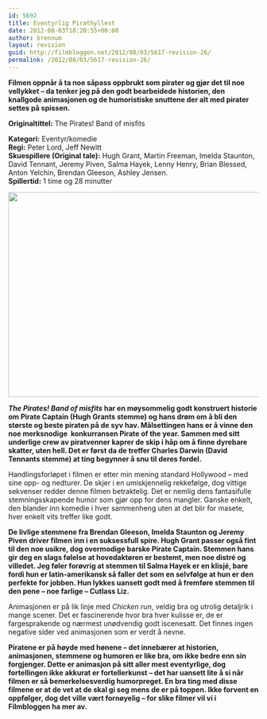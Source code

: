 ```yaml
---
id: 5692
title: Eventyrlig Pirathyllest
date: 2012-08-03T18:20:55+00:00
author: brennum
layout: revision
guid: http://filmbloggen.net/2012/08/03/5617-revision-26/
permalink: /2012/08/03/5617-revision-26/
---
```

**Filmen oppnår å ta noe såpass oppbrukt som pirater og gjør det til noe vellykket &#8211; da tenker jeg på den godt bearbeidede historien, den knallgode animasjonen og de humoristiske snuttene der alt med pirater settes på spissen.**

**<!--more-->Originaltittel:** The Pirates! Band of misfits

  
**Kategori:** Eventyr/komedie  
**Regi:** Peter Lord, Jeff Newitt  
**Skuespillere (Original tale):** Hugh Grant, Martin Freeman, Imelda Staunton, David Tennant, Jeremy Piven, Salma Hayek, Lenny Henry, Brian Blessed, Anton Yelchin, Brendan Gleeson, Ashley Jensen.  
**Spillertid:** 1 time og 28 minutter

<a href="http://filmbloggen.net/2012/08/03/eventyrlig-pirathyllest/pirates-band-misfits-picture01/" rel="attachment wp-att-5645"><img class="alignnone size-large wp-image-5645" src="http://filmbloggen.net/wp-content/uploads//2012/08/pirates-band-misfits-picture01-620x412.jpg" alt="" width="620" height="412" /></a>

**_The Pirates! Band of misfits_ har en møysommelig godt konstruert historie om Pirate Captain (Hugh Grants stemme) og hans drøm om å bli den største og beste piraten på de syv hav. Målsettingen hans er å vinne den noe merksnodige  konkurransen Pirate of the year. Sammen med sitt underlige crew av piratvenner kaprer de skip i håp om å finne dyrebare skatter, uten hell. Det er først da de treffer Charles Darwin (David Tennants stemme) at ting begynner å snu til deres fordel.**

Handlingsforløpet i filmen er etter min mening standard Hollywood &#8211; med sine opp- og nedturer. De skjer i en umiskjennelig rekkefølge, dog vittige sekvenser redder denne filmen betraktelig. Det er nemlig dens fantasifulle stemningsskapende humor som gjør opp for dens mangler. Ganske enkelt, den blander inn komedie i hver sammenheng uten at det blir for masete, hver enkelt vits treffer like godt.

**De livlige stemmene fra Brendan Gleeson, Imelda Staunton og Jeremy Piven driver filmen inn i en suksessfull spire. Hugh Grant passer også fint til den noe usikre, dog overmodige barske Pirate Captain. Stemmen hans gir deg en slags følelse at hovedaktøren er bestemt, men noe distré og villedet. Jeg føler forøvrig at stemmen til Salma Hayek er en klisjé, bare fordi hun er latin-amerikansk så faller det som en selvfølge at hun er den perfekte for jobben. Hun lykkes uansett godt med å fremføre stemmen til den pene &#8211; noe farlige &#8211; Cutlass Liz.**

Animasjonen er på lik linje med _Chicken run_, veldig bra og utrolig detaljrik i mange scener. Det er fascinerende hvor bra hver kulisse er, de er fargesprakende og nærmest unødvendig godt iscenesatt. Det finnes ingen negative sider ved animasjonen som er verdt å nevne.

**Piratene er på høyde med hønene &#8211; det innebærer at historien, animasjonen, stemmene og humoren er like bra, om ikke bedre enn sin forgjenger. Dette er animasjon på sitt aller mest eventyrlige, dog fortellingen ikke akkurat er fortellerkunst &#8211; det har uansett lite å si når filmen er så bemerkelsesverdig humorpreget. En bra ting med disse filmene er at de vet at de skal gi seg mens de er på toppen. Ikke forvent en oppfølger, dog det ville vært fornøyelig &#8211; for slike filmer vil vi i Filmbloggen ha mer av.**

<div class="video-shortcode">
</div>